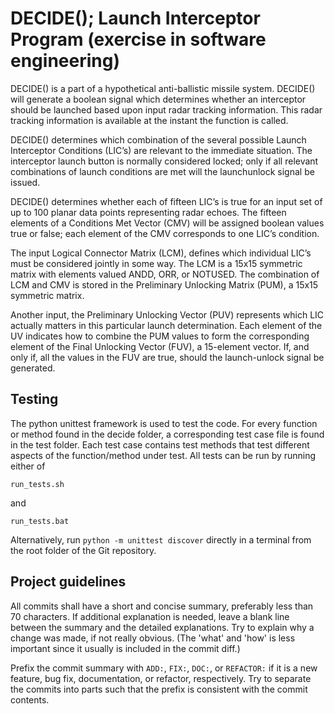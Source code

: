 # DECIDE(); Launch Interceptor Program (exercise in software engineering)

DECIDE() is a part of a hypothetical anti-ballistic missile system.
DECIDE() will generate a boolean signal which determines whether an interceptor should be
launched based upon input radar tracking information. This radar tracking information is available
at the instant the function is called.

DECIDE() determines which combination of the several possible Launch Interceptor Conditions (LIC’s) are relevant to the immediate situation. The interceptor launch button is normally
considered locked; only if all relevant combinations of launch conditions are met will the launchunlock signal be issued.

DECIDE() determines whether each of fifteen LIC’s is true for an input set of up to 100
planar data points representing radar echoes. The fifteen elements of a Conditions Met Vector
(CMV) will be assigned boolean values true or false; each element of the CMV corresponds to one
LIC’s condition.

The input Logical Connector Matrix (LCM), defines which individual LIC’s must be considered jointly in some way. The LCM is a 15x15 symmetric matrix with elements valued ANDD,
ORR, or NOTUSED. The combination of LCM and CMV is stored in the Preliminary Unlocking
Matrix (PUM), a 15x15 symmetric matrix.

Another input, the Preliminary Unlocking Vector (PUV) represents which LIC actually matters
in this particular launch determination. Each element of the UV indicates how to combine the PUM
values to form the corresponding element of the Final Unlocking Vector (FUV), a 15-element
vector. If, and only if, all the values in the FUV are true, should the launch-unlock signal be
generated.

## Testing

The python unittest framework is used to test the code. For every function or method found in the decide folder,
a corresponding test case file is found in the test folder. Each test case contains test methods that test different
aspects of the function/method under test. All tests can be run by running either of
```
run_tests.sh
```
and
```
run_tests.bat
```
Alternatively, run ``python -m unittest discover`` directly in a terminal from the root folder of the Git repository.

## Project guidelines

All commits shall have a short and concise summary, preferably less than 70 characters.
If additional explanation is needed, leave a blank line between the summary and the detailed explanations.
Try to explain why a change was made, if not really obvious.
(The 'what' and 'how' is less important since it usually is included in the commit diff.)

Prefix the commit summary with ``ADD:``, ``FIX:``, ``DOC:``, or ``REFACTOR:`` if it is a new feature, bug fix, documentation, or refactor, respectively.
Try to separate the commits into parts such that the prefix is consistent with the commit contents.
